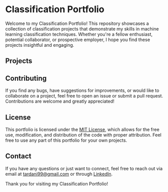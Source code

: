 # Classification Portfolio

Welcome to my Classification Portfolio! This repository showcases a collection of classification projects that demonstrate my skills in machine learning classification techniques. Whether you're a fellow enthusiast, potential collaborator, or prospective employer, I hope you find these projects insightful and engaging.

## Projects
<!--
### 1. Spam Email Detection
- **Description**: Implemented a spam email detection system using a combination of Naive Bayes and Support Vector Machine (SVM) algorithms. Achieved an accuracy of 95% on a benchmark dataset.
- **Technologies**: Python, scikit-learn, Natural Language Processing (NLP)

### 2. Customer Churn Prediction
- **Description**: Developed a predictive model to identify customers likely to churn from a telecom company. Explored various classification algorithms including Logistic Regression, Decision Trees, and Random Forests to achieve the best performance.
- **Technologies**: Python, scikit-learn, pandas

### 3. Image Classification with Convolutional Neural Networks (CNN)
- **Description**: Built a CNN model to classify images of cats and dogs with over 90% accuracy. Explored different architectures, data augmentation techniques, and transfer learning strategies.
- **Technologies**: Python, TensorFlow, Keras, Computer Vision
-->
## Contributing

If you find any bugs, have suggestions for improvements, or would like to collaborate on a project, feel free to open an issue or submit a pull request. Contributions are welcome and greatly appreciated!

## License

This portfolio is licensed under the [MIT License](LICENSE), which allows for the free use, modification, and distribution of the code with proper attribution. Feel free to use any part of this portfolio for your own projects.

## Contact

If you have any questions or just want to connect, feel free to reach out via email at [tardani99@gmail.com](mailto:tardani99@gmail.com) or through [LinkedIn](https://www.linkedin.com/in/danieltar18/).

Thank you for visiting my Classification Portfolio!
